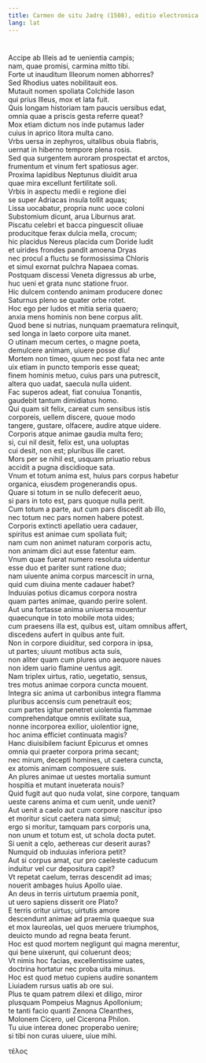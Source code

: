 ```yaml
---
title: Carmen de situ Jadrę (1508), editio electronica
lang: lat
--- 
```



 

# 

Accipe ab Illeis ad te uenientia campis;  
nam, quae promisi, carmina mitto tibi.  
Forte ut inauditum Illeorum nomen abhorres?  
Sed Rhodius uates nobilitauit eos.  
Mutauit nomen spoliata Colchide Iason  
qui prius Illeus, mox et Iata fuit.  
Quis longam historiam tam paucis uersibus edat,  
omnia quae a priscis gesta referre queat?  
Mox etiam dictum nos inde putamus Iader  
cuius in aprico litora multa cano.  
Vrbs uersa in zephyros, uitalibus obuia flabris,  
uernat in hiberno tempore plena rosis.  
Sed qua surgentem auroram prospectat et arctos,  
frumentum et vinum fert spatiosus ager.  
Proxima Iapidibus Neptunus diuidit arua  
quae mira excellunt fertilitate soli.  
Vrbis in aspectu medii e regione diei  
se super Adriacas insula tollit aquas;  
Lissa uocabatur, propria nunc uoce coloni  
Substomium dicunt, arua Liburnus arat.  
Piscatu celebri et bacca pinguescit oliuae  
producitque ferax dulcia mella, crocum;  
hic placidus Nereus placida cum Doride ludit  
et uirides frondes pandit amoena Dryas  
nec procul a fluctu se formosissima Chloris  
et simul exornat pulchra Napaea comas.  
Postquam discessi Veneta digressus ab urbe,  
huc ueni et grata nunc statione fruor.  
Hic dulcem contendo animam producere donec  
Saturnus pleno se quater orbe rotet.  
Hoc ego per ludos et mitia seria quaero;  
anxia mens hominis non bene corpus alit.  
Quod bene si nutrias, nunquam praematura relinquit,  
sed longa in laeto corpore uita manet.  
O utinam mecum certes, o magne poeta,  
demulcere animam, uiuere posse diu!  
Mortem non timeo, quum nec post fata nec ante  
uix etiam in puncto temporis esse queat;  
finem hominis metuo, cuius pars una putrescit,  
altera quo uadat, saecula nulla uident.  
Fac superos adeat, fiat conuiua Tonantis,  
gaudebit tantum dimidiatus homo.  
Qui quam sit felix, careat cum sensibus istis  
corporeis, uellem discere, quoue modo  
tangere, gustare, olfacere, audire atque uidere.  
Corporis atque animae gaudia multa fero;  
si, cui nil desit, felix est, una uoluptas  
cui desit, non est; pluribus ille caret.  
Mors per se nihil est, usquam priuatio rebus  
accidit a pugna discidioque sata.  
Vnum et totum anima est, huius pars corpus habetur  
organica, eiusdem progenerandis opus.  
Quare si totum in se nullo defecerit aeuo,  
si pars in toto est, pars quoque nulla perit.  
Cum totum a parte, aut cum pars discedit ab illo,  
nec totum nec pars nomen habere potest.  
Corporis extincti apellatio uera cadauer,  
spiritus est animae cum spoliata fuit;  
nam cum non animet naturam corporis actu,  
non animam dici aut esse fatentur eam.  
Vnum quae fuerat numero resoluta uidentur  
esse duo et pariter sunt ratione duo;  
nam uiuente anima corpus marcescit in urna,  
quid cum diuina mente cadauer habet?  
Induuias potius dicamus corpora nostra  
quam partes animae, quando perire solent.  
Aut una fortasse anima uniuersa mouentur  
quaecunque in toto mobile mota uides;  
cum praesens illa est, quibus est, uitam omnibus affert,  
discedens aufert in quibus ante fuit.  
Non in corpore diuiditur, sed corpora in ipsa,  
ut partes; uiuunt motibus acta suis,  
non aliter quam cum plures uno aequore naues  
non idem uario flamine uentus agit.  
Nam triplex uirtus, ratio, uegetatio, sensus,  
tres motus animae corpora cuncta mouent.  
Integra sic anima ut carbonibus integra flamma  
pluribus accensis cum penetrauit eos;  
cum partes igitur penetret uiolentia flammae  
comprehendatque omnis exilitate sua,  
nonne incorporea exilior, uiolentior igne,  
hoc anima efficiet continuata magis?  
Hanc diuisibilem faciunt Epicurus et omnes  
omnia qui praeter corpora prima secant;  
nec mirum, decepti homines, ut caetera cuncta,  
ex atomis animam composuere suis.  
An plures animae ut uestes mortalia sumunt  
hospitia et mutant inueterata nouis?  
Quid fugit aut quo nuda volat, sine corpore, tanquam  
ueste carens anima et cum uenit, unde uenit?  
Aut uenit a caelo aut cum corpore nascitur ipso  
et moritur sicut caetera nata simul;  
ergo si moritur, tamquam pars corporis una,  
non unum et totum est, ut schola docta putet.  
Si uenit a cęlo, aethereas cur deserit auras?  
Numquid ob induuias inferiora petit?  
Aut si corpus amat, cur pro caeleste caducum  
induitur vel cur depositura capit?  
Vt repetat caelum, terras descendit ad imas;  
nouerit ambages huius Apollo uiae.  
An deus in terris uirtutum praemia ponit,  
ut uero sapiens disserit ore Plato?  
E terris oritur uirtus; uirtutis amore  
descendunt animae ad praemia quaeque sua  
et mox laureolas, uel quos meruere triumphos,  
deuicto mundo ad regna beata ferunt.  
Hoc est quod mortem negligunt qui magna merentur,  
qui bene uixerunt, qui coluerunt deos;  
Vt nimis hoc facias, excellentissime uates,  
doctrina hortatur nec proba uita minus.  
Hoc est quod metuo cupiens audire sonantem  
Liuiadem rursus uatis ab ore sui.  
Plus te quam patrem dilexi et diligo, miror  
plusquam Pompeius Magnus Apollonium;  
te tanti facio quanti Zenona Cleanthes,  
Molonem Cicero, uel Cicerona Philon.  
Tu uiue interea donec properabo uenire;  
si tibi non curas uiuere, uiue mihi.  

τέλος
